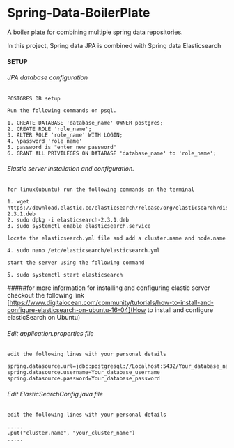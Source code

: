 # Spring-Data-BoilerPlate
A boiler plate for combining multiple spring data repositories.

In this project, Spring data JPA is combined with Spring data Elasticsearch

#### SETUP ######

###### JPA database configuration

    POSTGRES DB setup

    Run the following commands on psql.

    1. CREATE DATABASE 'database_name' OWNER postgres;
    2. CREATE ROLE 'role_name';
    3. ALTER ROLE 'role_name' WITH LOGIN;
    4. \password 'role_name'
    5. password is "enter new password"
    6. GRANT ALL PRIVILEGES ON DATABASE 'database_name' to 'role_name';

###### Elastic server installation and configuration.

    for linux(ubuntu) run the following commands on the terminal

    1. wget https://download.elastic.co/elasticsearch/release/org/elasticsearch/distribution/deb/elasticsearch/2.3.1/elasticsearch-2.3.1.deb
    2. sudo dpkg -i elasticsearch-2.3.1.deb
    3. sudo systemctl enable elasticsearch.service

    locate the elasticsearch.yml file and add a cluster.name and node.name

    4. sudo nano /etc/elasticsearch/elasticsearch.yml

    start the server using the following command

    5. sudo systemctl start elasticsearch

   #####for more information for installing and configuring elastic server checkout the following link
   [https://www.digitalocean.com/community/tutorials/how-to-install-and-configure-elasticsearch-on-ubuntu-16-04](How to install and configure elasticSearch on Ubuntu)


###### Edit application.properties file
    edit the following lines with your personal details

    spring.datasource.url=jdbc:postgresql://Localhost:5432/Your_database_name
    spring.datasource.username=Your_database_username
    spring.datasource.password=Your_database_password

###### Edit ElasticSearchConfig.java file
    edit the following lines with your personal details

    .....
    .put("cluster.name", "your_cluster_name")
    .....